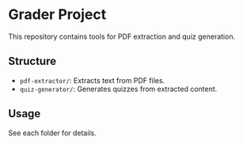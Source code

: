 # Grader Project

This repository contains tools for PDF extraction and quiz generation.

## Structure

- `pdf-extractor/`: Extracts text from PDF files.
- `quiz-generator/`: Generates quizzes from extracted content.

## Usage

See each folder for details.
